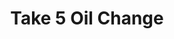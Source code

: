 ---
title: "Take 5 Oil Change"
url: /san-antonio/take-5-oil-change-prue-road/
shop: Autowerkstatt
---
